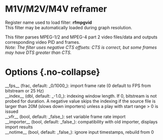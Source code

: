 <!-- automatically generated - do not edit, patch gpac/applications/gpac/gpac.c -->

# M1V/M2V/M4V reframer  
  
Register name used to load filter: __rfmpgvid__  
This filter may be automatically loaded during graph resolution.  
  
This filter parses MPEG-1/2 and MPEG-4 part 2 video files/data and outputs corresponding video PID and frames.  
_Note: The filter uses negative CTS offsets: CTS is correct, but some frames may have DTS greater than CTS._  
  

# Options  {.no-collapse}  
  
<div markdown class="option">  
<a id="fps" data-level="basic">__fps__</a> (frac, default: _0/1000_): import frame rate (0 default to FPS from bitstream or 25 Hz)  
</div>  
<div markdown class="option">  
<a id="index" data-level="basic">__index__</a> (dbl, default: _-1.0_): indexing window length. If 0, bitstream is not probed for duration. A negative value skips the indexing if the source file is larger than 20M (slows down importers) unless a play with start range > 0 is issued  
</div>  
<div markdown class="option">  
<a id="vfr">__vfr__</a> (bool, default: _false_): set variable frame rate import  
</div>  
<div markdown class="option">  
<a id="importer">__importer__</a> (bool, default: _false_): compatibility with old importer, displays import results  
</div>  
<div markdown class="option">  
<a id="notime">__notime__</a> (bool, default: _false_): ignore input timestamps, rebuild from 0  
</div>  
  
